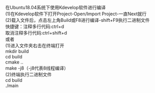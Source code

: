 在Ubuntu18.04系统下使用Kdevelop软件进行编译  
(1)在Kdevelop软件下打开Project-Open/Import Project-一直Next就行  
(2)载入文件后，点击左上角Build或F8进行编译-shift+F9执行二进制文件  
快捷键：注释多行代码:ctrl+d  
       取消注释多行代码:ctrl+shift+d  
或者  
(1)进入文件夹右击在终端打开  
mkdir build  
cd build  
cmake ..  
make -j8（-j8代表8线程编译）  
(2)终端执行二进制文件  
cd build  
./main  
